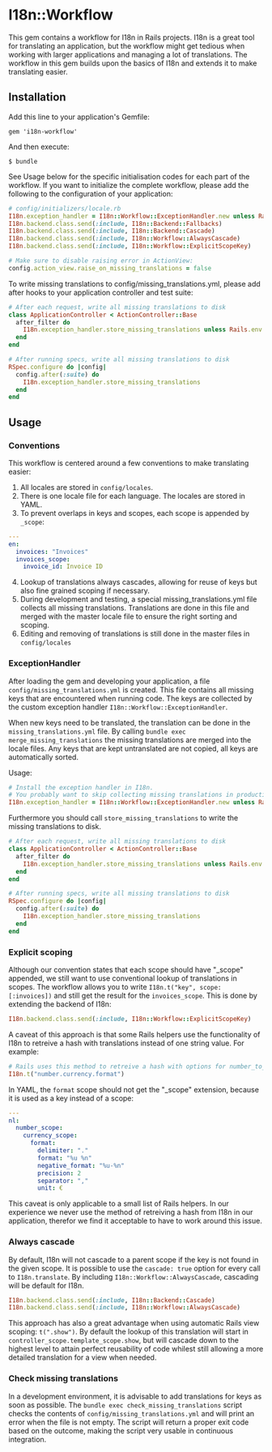 # I18n::Workflow

This gem contains a workflow for I18n in Rails projects. I18n is a
great tool for translating an application, but the workflow might get
tedious when working with larger applications and managing a lot of
translations. The workflow in this gem builds upon the basics of I18n
and extends it to make translating easier.

## Installation

Add this line to your application's Gemfile:

    gem 'i18n-workflow'

And then execute:

    $ bundle

See Usage below for the specific initialisation codes for each part of the workflow. If
you want to initialize the complete workflow, please add the following to the configuration
of your application:

```ruby
# config/initializers/locale.rb
I18n.exception_handler = I18n::Workflow::ExceptionHandler.new unless Rails.env.production?
I18n.backend.class.send(:include, I18n::Backend::Fallbacks)
I18n.backend.class.send(:include, I18n::Backend::Cascade)
I18n.backend.class.send(:include, I18n::Workflow::AlwaysCascade)
I18n.backend.class.send(:include, I18n::Workflow::ExplicitScopeKey)

# Make sure to disable raising error in ActionView:
config.action_view.raise_on_missing_translations = false
```

To write missing translations to config/missing_translations.yml, please add after hooks to
your application controller and test suite:

```ruby
# After each request, write all missing translations to disk
class ApplicationController < ActionController::Base
  after_filter do
    I18n.exception_handler.store_missing_translations unless Rails.env.production?
  end
end

# After running specs, write all missing translations to disk
RSpec.configure do |config|
  config.after(:suite) do
    I18n.exception_handler.store_missing_translations
  end
end
```

## Usage

### Conventions

This workflow is centered around a few conventions to make translating easier:

1. All locales are stored in `config/locales`.
2. There is one locale file for each language. The locales are stored in YAML.
3. To prevent overlaps in keys and scopes, each scope is appended by `_scope`:

  ```YAML
  ---
  en:
    invoices: "Invoices"
    invoices_scope:
      invoice_id: Invoice ID
  ```

4. Lookup of translations always cascades, allowing for reuse of keys but also fine grained
  scoping if necessary.
5. During development and testing, a special missing_translations.yml file collects all
  missing translations. Translations are done in this file and merged with the master
  locale file to ensure the right sorting and scoping.
6. Editing and removing of translations is still done in the master files in `config/locales`

### ExceptionHandler

After loading the gem and developing your application, a file `config/missing_translations.yml`
is created. This file contains all missing keys that are encountered when running code.
The keys are collected by the custom exception handler `I18n::Workflow::ExceptionHandler`.

When new keys need to be translated, the translation can be done in the `missing_translations.yml`
file. By calling `bundle exec merge_missing_translations` the missing translations are merged into
the locale files. Any keys that are kept untranslated are not copied, all keys are automatically
sorted.

Usage:

```ruby
# Install the exception handler in I18n.
# You probably want to skip collecting missing translations in production
I18n.exception_handler = I18n::Workflow::ExceptionHandler.new unless Rails.env.production?
```

Furthermore you should call `store_missing_translations` to write the missing translations to disk.

```ruby
# After each request, write all missing translations to disk
class ApplicationController < ActionController::Base
  after_filter do
    I18n.exception_handler.store_missing_translations unless Rails.env.production?
  end
end

# After running specs, write all missing translations to disk
RSpec.configure do |config|
  config.after(:suite) do
    I18n.exception_handler.store_missing_translations
  end
end
```

### Explicit scoping

Although our convention states that each scope should have "_scope" appended, we
still want to use conventional lookup of translations in scopes. The workflow
allows you to write `I18n.t("key", scope: [:invoices])` and still get the result
for the `invoices_scope`. This is done by extending the backend of I18n:

```ruby
I18n.backend.class.send(:include, I18n::Workflow::ExplicitScopeKey)
```

A caveat of this approach is that some Rails helpers use the functionality of
I18n to retreive a hash with translations instead of one string value. For example:

```ruby
# Rails uses this method to retreive a hash with options for number_to_currency
I18n.t("number.currency.format")
```

In YAML, the `format` scope should not get the "_scope" extension, because it is used
as a key instead of a scope:

```YAML
---
nl:
  number_scope:
    currency_scope:
      format:
        delimiter: "."
        format: "%u %n"
        negative_format: "%u-%n"
        precision: 2
        separator: ","
        unit: €
```

This caveat is only applicable to a small list of Rails helpers. In our experience
we never use the method of retreiving a hash from I18n in our application, therefor
we find it acceptable to have to work around this issue.

### Always cascade

By default, I18n will not cascade to a parent scope if the key is not found
in the given scope. It is possible to use the `cascade: true` option for every
call to `I18n.translate`. By including `I18n::Workflow::AlwaysCascade`, cascading
will be default for I18n.

```ruby
I18n.backend.class.send(:include, I18n::Backend::Cascade)
I18n.backend.class.send(:include, I18n::Workflow::AlwaysCascade)
```

This approach has also a great advantage when using automatic Rails view scoping:
`t(".show")`. By default the lookup of this translation will start in
`controller_scope.template_scope.show`, but will cascade down to the highest level
to attain perfect reusability of code whilest still allowing a more detailed
translation for a view when needed.

### Check missing translations

In a development environment, it is advisable to add translations for keys as soon
as possible. The `bundle exec check_missing_translations` script checks the contents of
`config/missing_translations.yml` and will print an error when the file is not empty.
The script will return a proper exit code based on the outcome, making the script
very usable in continuous integration.
